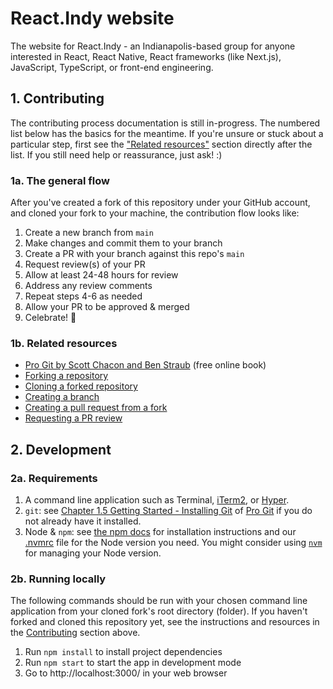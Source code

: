# React.Indy website

The website for React.Indy - an Indianapolis-based group for anyone interested in React, React Native, React frameworks (like Next.js), JavaScript, TypeScript, or front-end engineering.

## 1. Contributing

The contributing process documentation is still in-progress. The numbered list below has the basics for the meantime. If you're unsure or stuck about a particular step, first see the ["Related resources"](#1b-related-resources) section directly after the list. If you still need help or reassurance, just ask! :)

### 1a. The general flow

After you've created a fork of this repository under your GitHub account, and cloned your fork to your machine, the contribution flow looks like:

1. Create a new branch from `main`
2. Make changes and commit them to your branch
3. Create a PR with your branch against this repo's `main`
4. Request review(s) of your PR
5. Allow at least 24-48 hours for review
6. Address any review comments
7. Repeat steps 4-6 as needed
8. Allow your PR to be approved & merged
9. Celebrate! 🎉

### 1b. Related resources

- [Pro Git by Scott Chacon and Ben Straub](https://git-scm.com/book/en/v2) (free online book)
- [Forking a repository](https://docs.github.com/en/pull-requests/collaborating-with-pull-requests/working-with-forks/fork-a-repo#forking-a-repository)
- [Cloning a forked repository](https://docs.github.com/en/pull-requests/collaborating-with-pull-requests/working-with-forks/fork-a-repo#cloning-your-forked-repository)
- [Creating a branch](https://docs.github.com/en/pull-requests/collaborating-with-pull-requests/proposing-changes-to-your-work-with-pull-requests/creating-and-deleting-branches-within-your-repository#creating-a-branch)
- [Creating a pull request from a fork](https://docs.github.com/en/pull-requests/collaborating-with-pull-requests/proposing-changes-to-your-work-with-pull-requests/creating-a-pull-request-from-a-fork)
- [Requesting a PR review](https://docs.github.com/en/pull-requests/collaborating-with-pull-requests/proposing-changes-to-your-work-with-pull-requests/requesting-a-pull-request-review)

## 2. Development

### 2a. Requirements

1. A command line application such as Terminal, [iTerm2](https://iterm2.com/), or [Hyper](https://hyper.is/).
2. `git`: see [Chapter 1.5 Getting Started - Installing Git](https://git-scm.com/book/en/v2/Getting-Started-Installing-Git) of [Pro Git](https://git-scm.com/book/en/v2) if you do not already have it installed.
3. Node & `npm`: see [the npm docs](https://docs.npmjs.com/downloading-and-installing-node-js-and-npm) for installation instructions and our [.nvmrc](.nvmrc) file for the Node version you need. You might consider using [`nvm`](https://github.com/nvm-sh/nvm) for managing your Node version.

### 2b. Running locally

The following commands should be run with your chosen command line application from your cloned fork's root directory (folder). If you haven't forked and cloned this repository yet, see the instructions and resources in the [Contributing](#1-contributing) section above.

1. Run `npm install` to install project dependencies
2. Run `npm start` to start the app in development mode
3. Go to http://localhost:3000/ in your web browser
